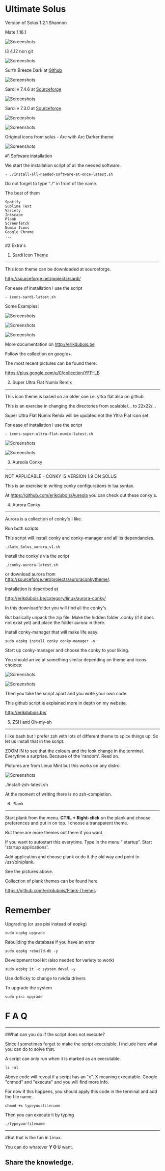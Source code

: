 # Ultimate Solus

Version of Solus 1.2.1 Shannon

Mate 1.16.1

![Screenshots](http://i.imgur.com/v3K9Xvm.png)

i3 4.12 non git

![Screenshots](http://i.imgur.com/rdT8MmX.jpg)





Surfn Breeze Dark at [Github](https://github.com/erikdubois/Surfn)

![Screenshots](http://i.imgur.com/oeMPhx6.jpg)


Sardi v 7.4.6 at [Sourceforge](https://sourceforge.net/projects/sardi/files/)

![Screenshots](http://i.imgur.com/bBrWH39.jpg)


Sardi v 7.3.0 at [Sourceforge](https://sourceforge.net/projects/sardi/files/)

![Screenshots](http://i.imgur.com/K4nlWjI.jpg)


![Screenshots](http://i.imgur.com/fdAbGtb.jpg)




Original icons from solus - Arc with Arc Darker theme

![Screenshots](http://i.imgur.com/CKcIQnk.jpg)


#1 Software installation


We start the installation script of all the needed software.

	- ./install-all-needed-software-at-once-latest.sh

Do not forget to type "./" in front of the name.

The best of them

	Spotify
	Sublime Text
	Variety
	Inkscape
	Plank
	Screenfetch
	Numix Icons
	Google Chrome
	...




#2 Extra's


1. Sardi Icon Theme
-------------------

This icon theme can be downloaded at  sourceforge.

http://sourceforge.net/projects/sardi/

For ease of installation I use the script

	- icons-sardi-latest.sh

Some Examples!

![Screenshots](http://i.imgur.com/zIL9gox.jpg)


![Screenshots](http://i.imgur.com/73tSitP.jpg)


![Screenshots](http://i.imgur.com/4iqnB53.jpg)


More documentation on http://erikdubois.be

Follow the collection on google+.

The most recent pictures can be found there.

https://plus.google.com/u/0/collection/YFP-LB




2. Super Ultra Flat Numix Remix
---------------------------------

This icon theme is based on an older one i.e. yltra flat also on github.

This is an exercise in changing the directories from scalable/... to 22x22/...

Super Ultra Flat Numix Remix will be updated not the Yltra Flat icon set.


For ease of installation I use the script

	- icons-super-ultra-flat-numix-latest.sh



![Screenshots](http://i.imgur.com/3x9xbxD.png)



![Screenshots](http://i.imgur.com/TR95eIc.jpg)



3. Aureola Conky
------------------

NOT APPLICABLE - CONKY IS VERSION 1.9 ON SOLUS

This is an exercise in writing conky configurations in lua syntax.

At https://github.com/erikdubois/Aureola you can check out these conky's.


4. Aurora Conky
---------------


Aurora is a collection of conky's I like.

Run both scripts.

This script will install conky and conky-manager and all its dependancies.

	./Auto_Solus_aurora_v1.sh

Install the conky's via the script

	./conky-aurora-latest.sh

or download aurora from http://sourceforge.net/projects/auroraconkytheme/.

Installation is described at

http://erikdubois.be/category/linux/aurora-conky/

In this downloadfolder you will find all the conky's.


But basically unpack the zip file. Make the hidden folder .conky (if it does not exist yet) and place the folder aurora in there.

Install conky-manager that will make life easy.

	sudo eopkg install conky conky-manager -y


Start up conky-manager and choose the conky to your liking.



You should arrive at something similar depending on theme and icons choices:


![Screenshots](http://i.imgur.com/9SAKQP7.png)




![Screenshots](http://i.imgur.com/zDQrVBj.jpg)



Then you take the script apart and you write your own code.

This github script is explained more in depth on my website.

http://erikdubois.be/





5. ZSH and Oh-my-sh
-----------------------
I like bash but I prefer zsh with lots of different theme to spice things up. So let us install that in the script.

ZOOM IN to see that the colours and the look change in the terminal.
Everytime a surprise. Because of the 'random'. Read on.

Pictures are from Linux Mint but this works on any distro.

![Screenshots](http://i.imgur.com/NUc55XO.png)

./install-zsh-latest.sh

At the moment of writing there is no zsh-completion.



6. Plank
------------------
Start plank from the menu. <b>CTRL + Right-click</b> on the plank and choose preferences
and put in on top. I choose a transparent theme.

But there are more themes out there if you want.

If you want to autostart this everytime.
Type in the menu " startup". Start 'startup applications'.

Add application and choose plank or do it the old way and point to /usr/bin/plank.

See the pictures above.

Collection of plank themes can be found here

https://github.com/erikdubois/Plank-Themes



# Remember
Upgrading (or use pisi instead of eopkg)

	sudo eopkg upgrade


Rebuilding the database if you have an error

	sudo eopkg rebuild-db -y

Development tool kit (also needed for variety to work)

	sudo eopkg it -c system.devel -y

Use doflicky to change to nvidia drivers

To upgrade the system

	sudo pisi upgrade

# F  A  Q
--------------------

#What can you do if the script does not execute?

Since I sometimes forget to make the script executable, I include here what you can do to solve that.

A script can only run when it is marked as an executable.

	ls -al

Above code will reveal if a script has an "x". X meaning executable.
Google "chmod" and "execute" and you will find more info.

For now if this happens, you should apply this code in the terminal and add the file name.

	chmod +x typeyourfilename

Then you can execute it by typing

	./typeyourfilename



------------------------------------
#But that is the fun in Linux.

You can do whatever <b>Y O U</b> want.

Share the knowledge.
------------------------------------
